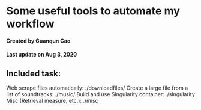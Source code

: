 # Some useful tools to automate my workflow 
#### Created by Guanqun Cao
#### Last update on Aug 3, 2020

## Included task:
Web scrape files automatically: ./downloadfiles/
Create a large file from a list of soundtracks: ./music/
Build and use Singularity container: ./singularity
Misc (Retrieval measure, etc.): ./misc
